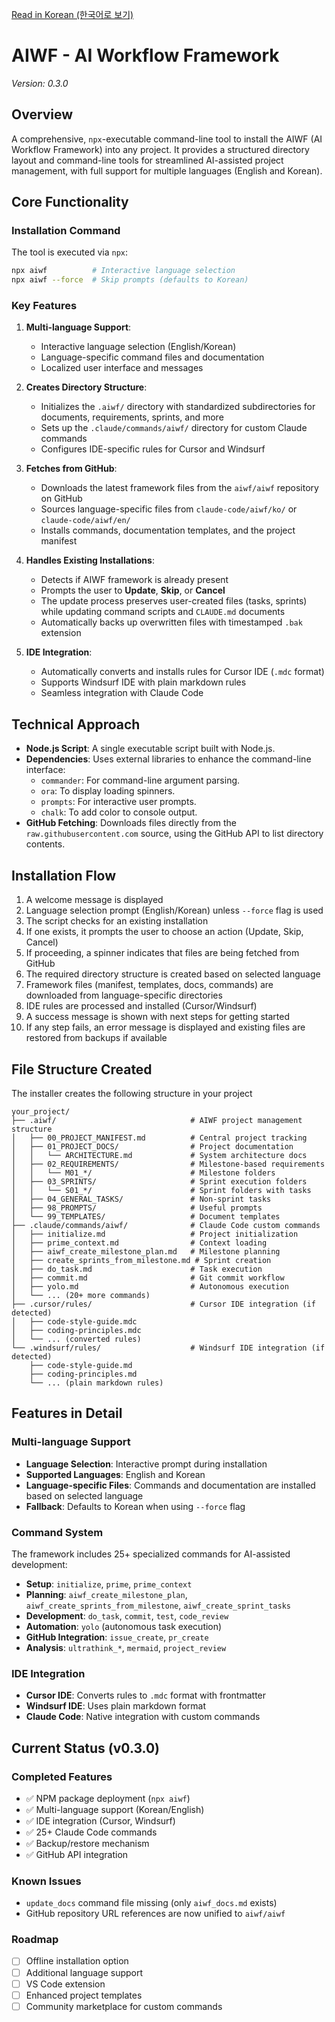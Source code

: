 [Read in Korean (한국어로 보기)](PRD.ko.md)

# AIWF - AI Workflow Framework

_Version: 0.3.0_

## Overview

A comprehensive, `npx`-executable command-line tool to install the AIWF (AI Workflow Framework) into any project. It provides a structured directory layout and command-line tools for streamlined AI-assisted project management, with full support for multiple languages (English and Korean).

## Core Functionality

### Installation Command

The tool is executed via `npx`:

```bash
npx aiwf          # Interactive language selection
npx aiwf --force  # Skip prompts (defaults to Korean)
```

### Key Features

1.  **Multi-language Support**:
    - Interactive language selection (English/Korean)
    - Language-specific command files and documentation
    - Localized user interface and messages

2.  **Creates Directory Structure**:
    - Initializes the `.aiwf/` directory with standardized subdirectories for documents, requirements, sprints, and more
    - Sets up the `.claude/commands/aiwf/` directory for custom Claude commands
    - Configures IDE-specific rules for Cursor and Windsurf

3.  **Fetches from GitHub**:
    - Downloads the latest framework files from the `aiwf/aiwf` repository on GitHub
    - Sources language-specific files from `claude-code/aiwf/ko/` or `claude-code/aiwf/en/`
    - Installs commands, documentation templates, and the project manifest

4.  **Handles Existing Installations**:
    - Detects if AIWF framework is already present
    - Prompts the user to **Update**, **Skip**, or **Cancel**
    - The update process preserves user-created files (tasks, sprints) while updating command scripts and `CLAUDE.md` documents
    - Automatically backs up overwritten files with timestamped `.bak` extension

5.  **IDE Integration**:
    - Automatically converts and installs rules for Cursor IDE (`.mdc` format)
    - Supports Windsurf IDE with plain markdown rules
    - Seamless integration with Claude Code

## Technical Approach

- **Node.js Script**: A single executable script built with Node.js.
- **Dependencies**: Uses external libraries to enhance the command-line interface:
  - `commander`: For command-line argument parsing.
  - `ora`: To display loading spinners.
  - `prompts`: For interactive user prompts.
  - `chalk`: To add color to console output.
- **GitHub Fetching**: Downloads files directly from the `raw.githubusercontent.com` source, using the GitHub API to list directory contents.

## Installation Flow

1.  A welcome message is displayed
2.  Language selection prompt (English/Korean) unless `--force` flag is used
3.  The script checks for an existing installation
4.  If one exists, it prompts the user to choose an action (Update, Skip, Cancel)
5.  If proceeding, a spinner indicates that files are being fetched from GitHub
6.  The required directory structure is created based on selected language
7.  Framework files (manifest, templates, docs, commands) are downloaded from language-specific directories
8.  IDE rules are processed and installed (Cursor/Windsurf)
9.  A success message is shown with next steps for getting started
10. If any step fails, an error message is displayed and existing files are restored from backups if available

## File Structure Created

The installer creates the following structure in your project

```
your_project/
├── .aiwf/                              # AIWF project management structure
│   ├── 00_PROJECT_MANIFEST.md          # Central project tracking
│   ├── 01_PROJECT_DOCS/                # Project documentation
│   │   └── ARCHITECTURE.md             # System architecture docs
│   ├── 02_REQUIREMENTS/                # Milestone-based requirements
│   │   └── M01_*/                      # Milestone folders
│   ├── 03_SPRINTS/                     # Sprint execution folders
│   │   └── S01_*/                      # Sprint folders with tasks
│   ├── 04_GENERAL_TASKS/               # Non-sprint tasks
│   ├── 98_PROMPTS/                     # Useful prompts
│   └── 99_TEMPLATES/                   # Document templates
├── .claude/commands/aiwf/              # Claude Code custom commands
│   ├── initialize.md                   # Project initialization
│   ├── prime_context.md                # Context loading
│   ├── aiwf_create_milestone_plan.md   # Milestone planning
│   ├── create_sprints_from_milestone.md # Sprint creation
│   ├── do_task.md                      # Task execution
│   ├── commit.md                       # Git commit workflow
│   ├── yolo.md                         # Autonomous execution
│   └── ... (20+ more commands)
├── .cursor/rules/                      # Cursor IDE integration (if detected)
│   ├── code-style-guide.mdc
│   ├── coding-principles.mdc
│   └── ... (converted rules)
└── .windsurf/rules/                    # Windsurf IDE integration (if detected)
    ├── code-style-guide.md
    ├── coding-principles.md
    └── ... (plain markdown rules)
```

## Features in Detail

### Multi-language Support
- **Language Selection**: Interactive prompt during installation
- **Supported Languages**: English and Korean
- **Language-specific Files**: Commands and documentation are installed based on selected language
- **Fallback**: Defaults to Korean when using `--force` flag

### Command System
The framework includes 25+ specialized commands for AI-assisted development:
- **Setup**: `initialize`, `prime`, `prime_context`
- **Planning**: `aiwf_create_milestone_plan`, `aiwf_create_sprints_from_milestone`, `aiwf_create_sprint_tasks`
- **Development**: `do_task`, `commit`, `test`, `code_review`
- **Automation**: `yolo` (autonomous task execution)
- **GitHub Integration**: `issue_create`, `pr_create`
- **Analysis**: `ultrathink_*`, `mermaid`, `project_review`

### IDE Integration
- **Cursor IDE**: Converts rules to `.mdc` format with frontmatter
- **Windsurf IDE**: Uses plain markdown format
- **Claude Code**: Native integration with custom commands

## Current Status (v0.3.0)

### Completed Features
- ✅ NPM package deployment (`npx aiwf`)
- ✅ Multi-language support (Korean/English)
- ✅ IDE integration (Cursor, Windsurf)
- ✅ 25+ Claude Code commands
- ✅ Backup/restore mechanism
- ✅ GitHub API integration

### Known Issues
- `update_docs` command file missing (only `aiwf_docs.md` exists)
- GitHub repository URL references are now unified to `aiwf/aiwf`

### Roadmap
- [ ] Offline installation option
- [ ] Additional language support
- [ ] VS Code extension
- [ ] Enhanced project templates
- [ ] Community marketplace for custom commands
